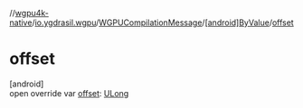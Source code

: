 //[wgpu4k-native](../../../../index.md)/[io.ygdrasil.wgpu](../../index.md)/[WGPUCompilationMessage](../index.md)/[[android]ByValue](index.md)/[offset](offset.md)

# offset

[android]\
open override var [offset](offset.md): [ULong](https://kotlinlang.org/api/core/kotlin-stdlib/kotlin/-u-long/index.html)